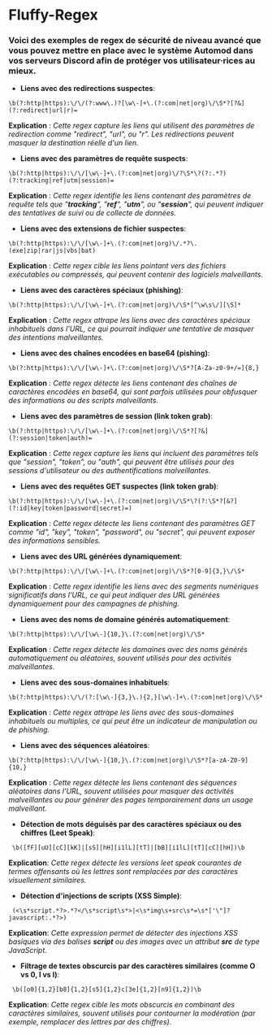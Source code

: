 # Fluffy-Regex
### Voici des exemples de regex de sécurité de niveau avancé que vous pouvez mettre en place avec le système Automod dans vos serveurs Discord afin de protéger vos utilisateur·rices au mieux.


- **Liens avec des redirections suspectes**:

``` \b(?:http|https):\/\/(?:www\.)?[\w\-]+\.(?:com|net|org)\/\S*?[?&](?:redirect|url|r)= ```

**Explication** : *Cette regex capture les liens qui utilisent des paramètres de redirection comme "redirect", "url", ou "r". Les redirections peuvent masquer la destination réelle d'un lien.*


- **Liens avec des paramètres de requête suspects**:

``` \b(?:http|https):\/\/[\w\-]+\.(?:com|net|org)\/?\S*\?(?:.*?)(?:tracking|ref|utm|session)= ```

**Explication** : *Cette regex identifie les liens contenant des paramètres de requête tels que "**tracking**", "**ref**", "**utm**", ou "**session**", qui peuvent indiquer des tentatives de suivi ou de collecte de données.*


- **Liens avec des extensions de fichier suspectes**:

``` \b(?:http|https):\/\/[\w\-]+\.(?:com|net|org)\/.*?\.(exe|zip|rar|js|vbs|bat) ```

**Explication** : *Cette regex cible les liens pointant vers des fichiers exécutables ou compressés, qui peuvent contenir des logiciels malveillants.*


- **Liens avec des caractères spéciaux (phishing)**:

``` \b(?:http|https):\/\/[\w\-]+\.(?:com|net|org)\/\S*[^\w\s\/][\S]* ```

**Explication** : *Cette regex attrape les liens avec des caractères spéciaux inhabituels dans l'URL, ce qui pourrait indiquer une tentative de masquer des intentions malveillantes.*


- **Liens avec des chaînes encodées en base64 (pishing)**:

``` \b(?:http|https):\/\/[\w\-]+\.(?:com|net|org)\/\S*?[A-Za-z0-9+/=]{8,} ```

**Explication** : *Cette regex détecte les liens contenant des chaînes de caractères encodées en base64, qui sont parfois utilisées pour obfusquer des informations ou des scripts malveillants.*


- **Liens avec des paramètres de session (link token grab)**:

``` \b(?:http|https):\/\/[\w\-]+\.(?:com|net|org)\/\S*?[?&](?:session|token|auth)= ```

**Explication** : *Cette regex capture les liens qui incluent des paramètres tels que "session", "token", ou "auth", qui peuvent être utilisés pour des sessions d'utilisateur ou des authentifications malveillantes.*


- **Liens avec des requêtes GET suspectes (link token grab)**:

``` \b(?:http|https):\/\/[\w\-]+\.(?:com|net|org)\/\S*\?(?:\S*?[&?](?:id|key|token|password|secret)=) ```

**Explication** : *Cette regex détecte les liens contenant des paramètres GET comme "id", "key", "token", "password", ou "secret", qui peuvent exposer des informations sensibles.*


- **Liens avec des URL générées dynamiquement**:

``` \b(?:http|https):\/\/[\w\-]+\.(?:com|net|org)\/\S*?[0-9]{3,}\/\S* ```

**Explication** : *Cette regex identifie les liens avec des segments numériques significatifs dans l'URL, ce qui peut indiquer des URL générées dynamiquement pour des campagnes de phishing.*


- **Liens avec des noms de domaine générés automatiquement**:

``` \b(?:http|https):\/\/[\w\-]{10,}\.(?:com|net|org)\/\S* ```

**Explication** : *Cette regex détecte les domaines avec des noms générés automatiquement ou aléatoires, souvent utilisés pour des activités malveillantes.*


- **Liens avec des sous-domaines inhabituels**:

``` \b(?:http|https):\/\/(?:[\w\-]{3,}\.){2,}[\w\-]+\.(?:com|net|org)\/\S* ```

**Explication** : *Cette regex attrape les liens avec des sous-domaines inhabituels ou multiples, ce qui peut être un indicateur de manipulation ou de phishing.*


- **Liens avec des séquences aléatoires**:

``` \b(?:http|https):\/\/[\w\-]{10,}\.(?:com|net|org)\/\S*?[a-zA-Z0-9]{10,} ```

**Explication** : *Cette regex détecte les liens contenant des séquences aléatoires dans l'URL, souvent utilisées pour masquer des activités malveillantes ou pour générer des pages temporairement dans un usage malveillant.*


- **Détection de mots déguisés par des caractères spéciaux ou des chiffres (Leet Speak)**:

``` \b([fF][uU][cC][kK]|[sS][hH][i1lL][tT]|[bB][i1lL][tT][cC][hH])\b```

**Explication**: *Cette regex détecte les versions leet speak courantes de termes offensants où les lettres sont remplacées par des caractères visuellement similaires.*


- **Détection d'injections de scripts (XSS Simple)**:

``` (<\s*script.*?>.*?</\s*script\s*>|<\s*img\s+src\s*=\s*['\"]?javascript:.*?>)```

**Explication**: *Cette expression permet de détecter des injections XSS basiques via des balises
**script** ou des images avec un attribut **src** de type JavaScript.*


- **Filtrage de textes obscurcis par des caractères similaires (comme O vs 0, I vs l)**:

``` \b([o0]{1,2}[b8]{1,2}[s5]{1,2}c[3e]{1,2}[n9]{1,2})\b```

**Explication**: *Cette regex cible les mots obscurcis en combinant des caractères similaires, souvent utilisés pour contourner la modération (par exemple, remplacer des lettres par des chiffres).*
